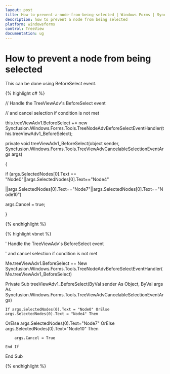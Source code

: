 ```yaml
---
layout: post
title: How-to-prevent-a-node-from-being-selected | Windows Forms | Syncfusion
description: how to prevent a node from being selected
platform: windowsforms
control: TreeView 
documentation: ug
---
```


# How to prevent a node from being selected

This can be done using BeforeSelect event.

{% highlight c# %}



// Handle the TreeViewAdv's BeforeSelect event

// and cancel selection if condition is not met



this.treeViewAdv1.BeforeSelect += new Syncfusion.Windows.Forms.Tools.TreeNodeAdvBeforeSelectEventHandler(this.treeViewAdv1_BeforeSelect);



private void treeViewAdv1_BeforeSelect(object sender, Syncfusion.Windows.Forms.Tools.TreeViewAdvCancelableSelectionEventArgs args)

{

 if (args.SelectedNodes[0].Text == "Node0"||args.SelectedNodes[0].Text=="Node4"

||args.SelectedNodes[0].Text=="Node7"||args.SelectedNodes[0].Text=="Node10")

 args.Cancel = true;

}

{% endhighlight %}

{% highlight vbnet %}



' Handle the TreeViewAdv's BeforeSelect event

' and cancel selection if condition is not met



Me.treeViewAdv1.BeforeSelect += New Syncfusion.Windows.Forms.Tools.TreeNodeAdvBeforeSelectEventHandler(Me.treeViewAdv1_BeforeSelect)



Private Sub treeViewAdv1_BeforeSelect(ByVal sender As Object, ByVal args As Syncfusion.Windows.Forms.Tools.TreeViewAdvCancelableSelectionEventArgs)

    If args.SelectedNodes(0).Text = "Node0" OrElse args.SelectedNodes(0).Text = "Node4" Then

OrElse args.SelectedNodes(0).Text="Node7" OrElse args.SelectedNodes(0).Text="Node10" Then

        args.Cancel = True

    End If

End Sub

{% endhighlight %}

